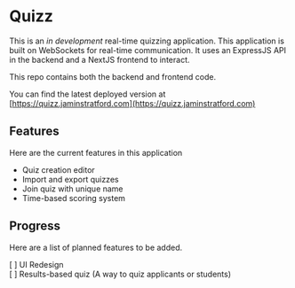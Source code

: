 # Quizz
This is an *in development* real-time quizzing application. This application is built on WebSockets for real-time communication. It uses an ExpressJS API in the backend and a NextJS frontend to interact.

This repo contains both the backend and frontend code.

You can find the latest deployed version at [https://quizz.jaminstratford.com](https://quizz.jaminstratford.com)

## Features
Here are the current features in this application

* Quiz creation editor
* Import and export quizzes
* Join quiz with unique name
* Time-based scoring system

## Progress
Here are a list of planned features to be added.

[ ] UI Redesign <br>
[ ] Results-based quiz (A way to quiz applicants or students)

